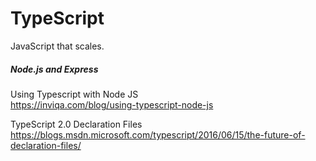 # TypeScript
JavaScript that scales.

##### Node.js and Express

Using Typescript with Node JS
<br />
https://inviqa.com/blog/using-typescript-node-js
<br />

TypeScript 2.0 Declaration Files
<br />
https://blogs.msdn.microsoft.com/typescript/2016/06/15/the-future-of-declaration-files/
<br />